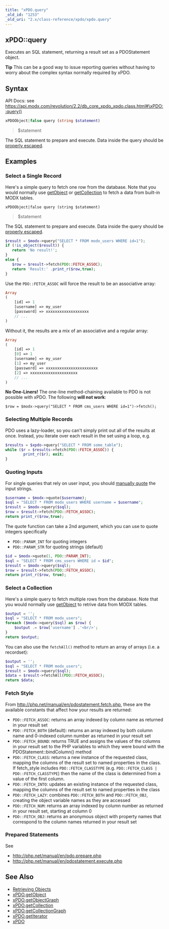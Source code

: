 ```yaml
---
title: "xPDO.query"
_old_id: "1253"
_old_uri: "2.x/class-reference/xpdo/xpdo.query"
---
```


## xPDO::query

Executes an SQL statement, returning a result set as a PDOStatement object.

**Tip**
This can be a good way to issue reporting queries without having to worry about the complex syntax normally required by xPDO.

## Syntax

API Docs: see <https://api.modx.com/revolution/2.2/db_core_xpdo_xpdo.class.html#\xPDO::query()>

```php
xPDOObject|false query (string $statement)
```

> \$statement

The SQL statement to prepare and execute. Data inside the query should be [properly escaped](http://php.net/manual/en/pdo.quote.php).

## Examples

### Select a Single Record

Here's a simple query to fetch one row from the database. Note that you would normally use [getObject](extending-modx/xpdo/class-reference/xpdo/xpdo.getobject "xPDO.getObject") or [getCollection](extending-modx/xpdo/class-reference/xpdo/xpdo.getcollection "xPDO.getCollection") to fetch a data from built-in MODX tables.

`xPDOObject|false query (string $statement)`

> \$statement

The SQL statement to prepare and execute. Data inside the query should be [properly escaped](http://php.net/manual/en/pdo.quote.php).

```php
$result = $modx->query("SELECT * FROM modx_users WHERE id=1");
if (!is_object($result)) {
   return 'No result!';
}
else {
   $row = $result->fetch(PDO::FETCH_ASSOC);
   return 'Result:' .print_r($row,true);
}
```

Use the `PDO::FETCH_ASSOC` will force the result to be an associative array:

```php
Array
(
    [id] => 1
    [username] => my_user
    [password] => xxxxxxxxxxxxxxxxxxx
    // ...
)
```

Without it, the results are a mix of an associative and a regular array:

```php
Array
(
    [id] => 1
    [0] => 1
    [username] => my_user
    [1] => my_user
    [password] => xxxxxxxxxxxxxxxxxxxxxxx
    [2] => xxxxxxxxxxxxxxxxxxxxx
    // ...
)
```

**No One-Liners!**
The one-line method-chaining available to PDO is not possible with xPDO. The following **will not work**:

`$row = $modx->query("SELECT * FROM cms_users WHERE id=1")->fetch();`

### Selecting Multiple Records

PDO uses a lazy-loader, so you can't simply print out all of the results at once. Instead, you iterate over each result in the set using a loop, e.g.

```php
$results = $xpdo->query("SELECT * FROM some_table");
while ($r = $results->fetch(PDO::FETCH_ASSOC)) {
        print_r($r); exit;
}
```

### Quoting Inputs

For single queries that rely on user input, you should [manually quote](http://php.net/manual/en/pdo.quote.php) the input strings.

```php
$username = $modx->quote($username);
$sql = "SELECT * FROM modx_users WHERE username = $username";
$result = $modx->query($sql);
$row = $result->fetch(PDO::FETCH_ASSOC);
return print_r($row,true);
```

The quote function can take a 2nd argument, which you can use to quote integers specifically

-   `PDO::PARAM_INT` for quoting integers
-   `PDO::PARAM_STR` for quoting strings (default)

```php
$id = $modx->quote(1, PDO::PARAM_INT);
$sql = "SELECT * FROM cms_users WHERE id = $id";
$result = $modx->query($sql);
$row = $result->fetch(PDO::FETCH_ASSOC);
return print_r($row, true);
```

### Select a Collection

Here's a simple query to fetch multiple rows from the database. Note that you would normally use [getObject](extending-modx/xpdo/class-reference/xpdo/xpdo.getcollection "xPDO.getCollection") to retrive data from MODX tables.

```php
$output = '';
$sql = "SELECT * FROM modx_users";
foreach ($modx->query($sql) as $row) {
    $output .= $row['username'] .'<br/>';
}
return $output;
```

You can also use the `fetchAll()` method to return an array of arrays (i.e. a recordset):

```php
$output = '';
$sql = "SELECT * FROM modx_users";
$result = $modx->query($sql);
$data = $result->fetchAll(PDO::FETCH_ASSOC);
return $data;
```

### Fetch Style

From <http://php.net/manual/en/pdostatement.fetch.php>, these are the available constants that affect how your results are returned:

-   `PDO::FETCH_ASSOC`: returns an array indexed by column name as returned in your result set
-   `PDO::FETCH_BOTH` (default): returns an array indexed by both column name and 0-indexed column number as returned in your result set
-   `PDO::FETCH_BOUND`: returns TRUE and assigns the values of the columns in your result set to the PHP variables to which they were bound with the PDOStatement::bindColumn() method
-   `PDO::FETCH_CLASS`: returns a new instance of the requested class, mapping the columns of the result set to named properties in the class. If fetch_style includes `PDO::FETCH_CLASSTYPE` (e.g. `PDO::FETCH_CLASS | PDO::FETCH_CLASSTYPE`) then the name of the class is determined from a value of the first column.
-   `PDO::FETCH_INTO`: updates an existing instance of the requested class, mapping the columns of the result set to named properties in the class
-   `PDO::FETCH_LAZY`: combines `PDO::FETCH_BOTH` and `PDO::FETCH_OBJ`, creating the object variable names as they are accessed
-   `PDO::FETCH_NUM`: returns an array indexed by column number as returned in your result set, starting at column 0
-   `PDO::FETCH_OBJ`: returns an anonymous object with property names that correspond to the column names returned in your result set

### Prepared Statements

See

-   <http://php.net/manual/en/pdo.prepare.php>
-   <http://php.net/manual/en/pdostatement.execute.php>

## See Also

-   [Retrieving Objects](extending-modx/xpdo/retrieving-objects "Retrieving Objects")
-   [xPDO.getObject](extending-modx/xpdo/class-reference/xpdo/xpdo.getobject "xPDO.getObject")
-   [xPDO.getObjectGraph](extending-modx/xpdo/class-reference/xpdo/xpdo.getobjectgraph "xPDO.getObjectGraph")
-   [xPDO.getCollection](extending-modx/xpdo/class-reference/xpdo/xpdo.getcollection "xPDO.getCollection")
-   [xPDO.getCollectionGraph](extending-modx/xpdo/class-reference/xpdo/xpdo.getcollectiongraph "xPDO.getCollectionGraph")
-   [xPDO.getIterator](extending-modx/xpdo/class-reference/xpdo/xpdo.getiterator "xPDO.getIterator")
-   [xPDO](extending-modx/xpdo "xPDO")

